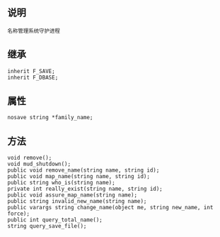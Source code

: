## 说明

    名称管理系统守护进程

## 继承

    inherit F_SAVE;
    inherit F_DBASE;

## 属性

    nosave string *family_name;

## 方法

    void remove();
    void mud_shutdown();
    public void remove_name(string name, string id);
    public void map_name(string name, string id);
    public string who_is(string name);
    private int really_exist(string name, string id);
    public void assure_map_name(string name);
    public string invalid_new_name(string name);
    public varargs string change_name(object me, string new_name, int force);
    public int query_total_name();
    string query_save_file();
